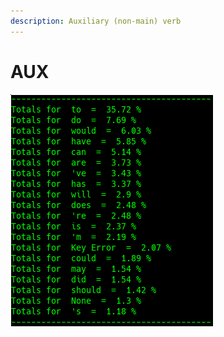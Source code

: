 ```yaml
---
description: Auxiliary (non-main) verb
---
```


# AUX

![Google Congressional Hearing DET sorted by percent \(top 20\)](../../.gitbook/assets/2019-01-04-153417_324x371_scrot.png)

